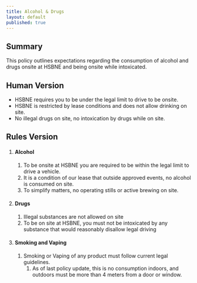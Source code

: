 ```yaml
---
title: Alcohol & Drugs
layout: default
published: true
---
```


## Summary

This policy outlines expectations regarding the consumption of alcohol and drugs onsite at HSBNE and being
onsite while intoxicated.

## Human Version

* HSBNE requires you to be under the legal limit to drive to be onsite.
* HSBNE is restricted by lease conditions and does not allow drinking on site.
* No illegal drugs on site, no intoxication by drugs while on site.

## Rules Version

1. #### Alcohol

    1. To be onsite at HSBNE you are required to be within the legal limit to drive a vehicle.
    2. It is a condition of our lease that outside approved events, no alcohol is consumed on site.
    3. To simplify matters, no operating stills or active brewing on site.

2. #### Drugs

    1. Illegal substances are not allowed on site
    2. To be on site at HSBNE, you must not be intoxicated by any substance that would reasonably disallow legal driving

3. #### Smoking and Vaping

    1. Smoking or Vaping of any product must follow current legal guidelines.
        1. As of last policy update, this is no consumption indoors, and outdoors must be more than 4 meters
           from a door or window.

